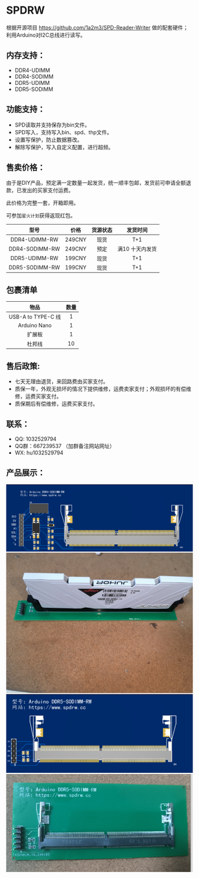 # SPDRW

根据开源项目 https://github.com/1a2m3/SPD-Reader-Writer 做的配套硬件；利用Arduino对I2C总线进行读写。


## 内存支持：

 - DDR4-UDIMM
 - DDR4-SODIMM 
 - DDR5-UDIMM
 - DDR5-SODIMM

## 功能支持：

 - SPD读取并支持保存为bin文件。
 - SPD写入，支持写入bin、spd、thp文件。
 - 设置写保护，防止数据篡改。
 - 解除写保护，写入自定义配置，进行超频。

## 售卖价格：

由于是DIY产品，预定满一定数量一起发货，统一顺丰包邮，发货前可申请全额退款，已发出的买家支付运费。

此价格为完整一套，开箱即用。

可参加`星火计划`获得返现红包。

| 型号 | 价格 | 货源状态 | 发货时间 |
| :----:| :----: | :----: | :----: |
| DDR4-UDIMM-RW | 249CNY | 现货 | T+1 |
| DDR4-SODIMM-RW | 249CNY | 预定 | 满10 十天内发货 |
| DDR5-UDIMM-RW | 199CNY | 现货 | T+1 |
| DDR5-SODIMM-RW | 199CNY | 现货 | T+1 |

## 包裹清单

| 物品 | 数量 |
| :----:| :----: |
| USB-A to TYPE-C 线 | 1 |
| Arduino Nano | 1 |
| 扩展板 | 1 |
| 杜邦线 | 10 |

## 售后政策:

 - 七天无理由退货，来回路费由买家支付。
 - 质保一年，外观无损坏的情况下提供维修，运费卖家支付；外观损坏的有偿维修，运费买家支付。
 - 质保期后有偿维修，运费买家支付。

## 联系：
 - QQ: 1032529794
 - QQ群：667239537 （加群备注网站网址）
 - WX: hu1032529794
 

## 产品展示：

![DDR4-SODIMM-RW](docs/img/ddr4-sodimm.png)
![DDR5-UDIMM-RW](docs/img/DDR5-UDIMM-RW.jpg)
![DDR5-SODIMM-RW](docs/img/ddr5-sodimm.png)
![DDR5-SODIMM-RW](docs/img/ddr5-sodimm-rw.png)
